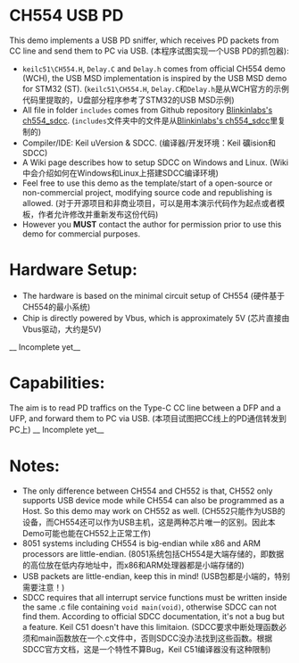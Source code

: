 # CH554 USB PD

This demo implements a USB PD sniffer, which receives PD packets from CC line and send them to PC via USB. (本程序试图实现一个USB PD的抓包器):

* `keilc51\CH554.H`, `Delay.C` and `Delay.h` comes from official CH554 demo (WCH), the USB MSD implementation is inspired by the USB MSD demo for STM32 (ST).
(`keilc51\CH554.H`, `Delay.C`和`Delay.h`是从WCH官方的示例代码里提取的，U盘部分程序参考了STM32的USB MSD示例)
* All file in folder `includes` comes from Github repository [Blinkinlabs's ch554_sdcc](https://github.com/Blinkinlabs/ch554_sdcc).
(`includes`文件夹中的文件是从[Blinkinlabs's ch554_sdcc](https://github.com/Blinkinlabs/ch554_sdcc)里复制的)
* Compiler/IDE: Keil uVersion & SDCC. (编译器/开发环境：Keil 礦ision和SDCC)
* A Wiki page describes how to setup SDCC on Windows and Linux. (Wiki中会介绍如何在Windows和Linux上搭建SDCC编译环境)
* Feel free to use this demo as the template/start of a open-source or non-commercial project, modifying source code and republishing is allowed.
(对于开源项目和非商业项目，可以是用本演示代码作为起点或者模板，作者允许修改并重新发布这份代码)
* However you __MUST__ contact the author for permission prior to use this demo for commercial purposes.

# Hardware Setup:
* The hardware is based on the minimal circuit setup of CH554
(硬件基于CH554的最小系统)
* Chip is directly powered by Vbus, which is approximately 5V
(芯片直接由Vbus驱动，大约是5V)

__ Incomplete yet__

# Capabilities:
The aim is to read PD traffics on the Type-C CC line between a DFP and a UFP, and forward them to PC via USB.
(本项目试图把CC线上的PD通信转发到PC上)
__ Incomplete yet__

# Notes:
* The only difference between CH554 and CH552 is that, CH552 only supports USB device mode while CH554 can also be programmed as a Host.
So this demo may work on CH552 as well. (CH552只能作为USB的设备，而CH554还可以作为USB主机，这是两种芯片唯一的区别。因此本Demo可能也能在CH552上正常工作)
* 8051 systems including CH554 is big-endian while x86 and ARM processors are little-endian.
(8051系统包括CH554是大端存储的，即数据的高位放在低内存地址中，而x86和ARM处理器都是小端存储的)
* USB packets are little-endian, keep this in mind!
(USB包都是小端的，特别需要注意！)
* SDCC requires that all interrupt service functions must be written inside the same .c file containing `void main(void)`,
otherwise SDCC can not find them. According to official SDCC documentation, it's not a bug but a feature. Keil C51 doesn't have this limitaion.
(SDCC要求中断处理函数必须和main函数放在一个.c文件中，否则SDCC没办法找到这些函数。根据SDCC官方文档，这是一个特性不算Bug，Keil C51编译器没有这种限制)
